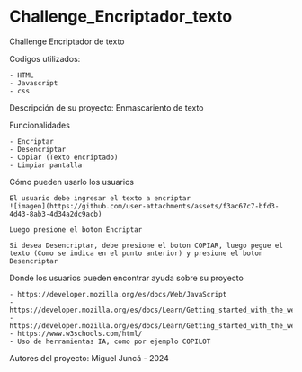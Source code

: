 # Challenge_Encriptador_texto
Challenge Encriptador de texto

Codigos utilizados:

    - HTML
    - Javascript
    - css

Descripción de su proyecto: Enmascariento de texto
  
Funcionalidades

    - Encriptar
    - Desencriptar
    - Copiar (Texto encriptado)
    - Limpiar pantalla
  
Cómo pueden usarlo los usuarios

    El usuario debe ingresar el texto a encriptar
    ![imagen](https://github.com/user-attachments/assets/f3ac67c7-bfd3-4d43-8ab3-4d34a2dc9acb)

    Luego presione el boton Encriptar

    Si desea Desencriptar, debe presione el boton COPIAR, luego pegue el texto (Como se indica en el punto anterior) y presione el boton Desencriptar
    
Donde los usuarios pueden encontrar ayuda sobre su proyecto

    - https://developer.mozilla.org/es/docs/Web/JavaScript
    - https://developer.mozilla.org/es/docs/Learn/Getting_started_with_the_web/CSS_basics
    - https://developer.mozilla.org/es/docs/Learn/Getting_started_with_the_web/HTML_basics
    - https://www.w3schools.com/html/
    - Uso de herramientas IA, como por ejemplo COPILOT
    
Autores del proyecto: Miguel Juncá - 2024
